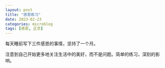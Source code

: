 ```yaml
---
layout: post
title: "感恩练习"
date: 2023-02-23
categories: microblog
tags: [感恩, 正念]
---
```


每天睡前写下三件感恩的事情，坚持了一个月。

注意到自己开始更多地关注生活中的美好，而不是问题。简单的练习，深刻的影响。
